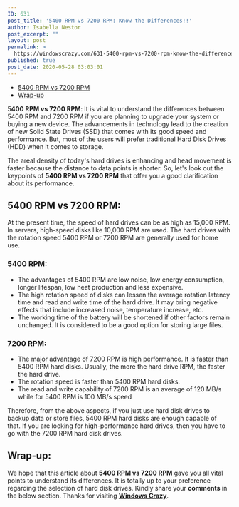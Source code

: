 ```yaml
---
ID: 631
post_title: '5400 RPM vs 7200 RPM: Know the Differences!!'
author: Isabella Nestor
post_excerpt: ""
layout: post
permalink: >
  https://windowscrazy.com/631-5400-rpm-vs-7200-rpm-know-the-differences/
published: true
post_date: 2020-05-28 03:03:01
---
```

<ul class="toc">
 	<li><a href="#1">5400 RPM vs 7200 RPM</a></li>
 	<li><a href="#2">Wrap-up</a></li>
</ul>
<span class="dcap">5</span><strong>400 RPM vs 7200 RPM</strong>: It is vital to understand the differences between 5400 RPM and 7200 RPM if you are planning to upgrade your system or buying a new device. The advancements in technology lead to the creation of new Solid State Drives (SSD) that comes with its good speed and performance. But, most of the users will prefer traditional Hard Disk Drives (HDD) when it comes to storage.

The areal density of today's hard drives is enhancing and head movement is faster because the distance to data points is shorter. So, let's look out the keypoints of <strong>5400 RPM vs 7200 RPM</strong> that offer you a good clarification about its performance.
<h2 id="1">5400 RPM vs 7200 RPM:</h2>
At the present time, the speed of hard drives can be as high as 15,000 RPM. In servers, high-speed disks like 10,000 RPM are used. The hard drives with the rotation speed 5400 RPM or 7200 RPM are generally used for home use.
<h3>5400 RPM:</h3>
<ul>
 	<li>The advantages of 5400 RPM are low noise, low energy consumption, longer lifespan, low heat production and less expensive.</li>
 	<li>The high rotation speed of disks can lessen the average rotation latency time and read and write time of the hard drive. It may bring negative effects that include increased noise, temperature increase, etc.</li>
 	<li>The working time of the battery will be shortened if other factors remain unchanged. It is considered to be a good option for storing large files.</li>
</ul>
<h3>7200 RPM:</h3>
<ul>
 	<li>The major advantage of 7200 RPM is high performance. It is faster than 5400 RPM hard disks. Usually, the more the hard drive RPM, the faster the hard drive.</li>
 	<li>The rotation speed is faster than 5400 RPM hard disks.</li>
 	<li>The read and write capability of 7200 RPM is an average of 120 MB/s while for 5400 RPM is 100 MB/s speed</li>
</ul>
Therefore, from the above aspects, if you just use hard disk drives to backup data or store files, 5400 RPM hard disks are enough capable of that. If you are looking for high-performance hard drives, then you have to go with the 7200 RPM hard disk drives.
<h2 id="2">Wrap-up:</h2>
We hope that this article about <strong>5400 RPM vs 7200 RPM</strong> gave you all vital points to understand its differences. It is totally up to your preference regarding the selection of hard disk drives. Kindly share your <strong>comments</strong> in the below section. Thanks for visiting <a href="https://windowscrazy.com/"><strong>Windows Crazy</strong></a>.